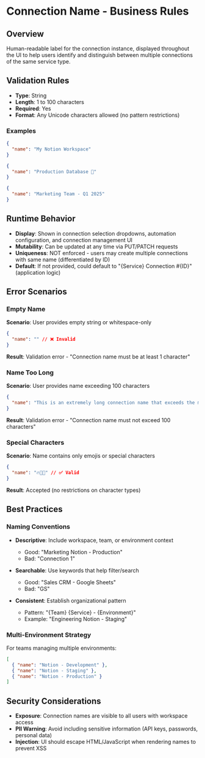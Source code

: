 # Connection Name - Business Rules

## Overview

Human-readable label for the connection instance, displayed throughout the UI to help users identify and distinguish between multiple connections of the same service type.

## Validation Rules

- **Type**: String
- **Length**: 1 to 100 characters
- **Required**: Yes
- **Format**: Any Unicode characters allowed (no pattern restrictions)

### Examples

```json
{
  "name": "My Notion Workspace"
}
```

```json
{
  "name": "Production Database 🚀"
}
```

```json
{
  "name": "Marketing Team - Q1 2025"
}
```

## Runtime Behavior

- **Display**: Shown in connection selection dropdowns, automation configuration, and connection management UI
- **Mutability**: Can be updated at any time via PUT/PATCH requests
- **Uniqueness**: NOT enforced - users may create multiple connections with same name (differentiated by ID)
- **Default**: If not provided, could default to "{Service} Connection #{ID}" (application logic)

## Error Scenarios

### Empty Name

**Scenario**: User provides empty string or whitespace-only

```json
{
  "name": "" // ❌ Invalid
}
```

**Result**: Validation error - "Connection name must be at least 1 character"

### Name Too Long

**Scenario**: User provides name exceeding 100 characters

```json
{
  "name": "This is an extremely long connection name that exceeds the maximum allowed length and should be rejected..." // ❌ 101+ chars
}
```

**Result**: Validation error - "Connection name must not exceed 100 characters"

### Special Characters

**Scenario**: Name contains only emojis or special characters

```json
{
  "name": "🔥🚀💯" // ✅ Valid
}
```

**Result**: Accepted (no restrictions on character types)

## Best Practices

### Naming Conventions

- **Descriptive**: Include workspace, team, or environment context
  - Good: "Marketing Notion - Production"
  - Bad: "Connection 1"

- **Searchable**: Use keywords that help filter/search
  - Good: "Sales CRM - Google Sheets"
  - Bad: "GS"

- **Consistent**: Establish organizational pattern
  - Pattern: "{Team} {Service} - {Environment}"
  - Example: "Engineering Notion - Staging"

### Multi-Environment Strategy

For teams managing multiple environments:

```json
[
  { "name": "Notion - Development" },
  { "name": "Notion - Staging" },
  { "name": "Notion - Production" }
]
```

## Security Considerations

- **Exposure**: Connection names are visible to all users with workspace access
- **PII Warning**: Avoid including sensitive information (API keys, passwords, personal data)
- **Injection**: UI should escape HTML/JavaScript when rendering names to prevent XSS
